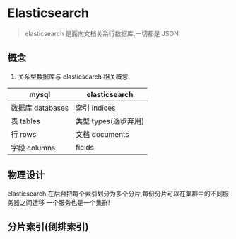 # Elasticsearch

> elasticsearch 是面向文档关系行数据库,一切都是 JSON

## 概念

1. 关系型数据库与 elasticsearch 相关概念

| mysql            | elasticsearch        |
| ---------------- | -------------------- |
| 数据库 databases | 索引 indices         |
| 表 tables        | 类型 types(逐步弃用) |
| 行 rows          | 文档 documents       |
| 字段 columns     | fields               |

## 物理设计

elasticsearch 在后台把每个索引划分为多个分片,每份分片可以在集群中的不同服务器之间迁移
一个服务也是一个集群!

## 分片索引(倒排索引)
